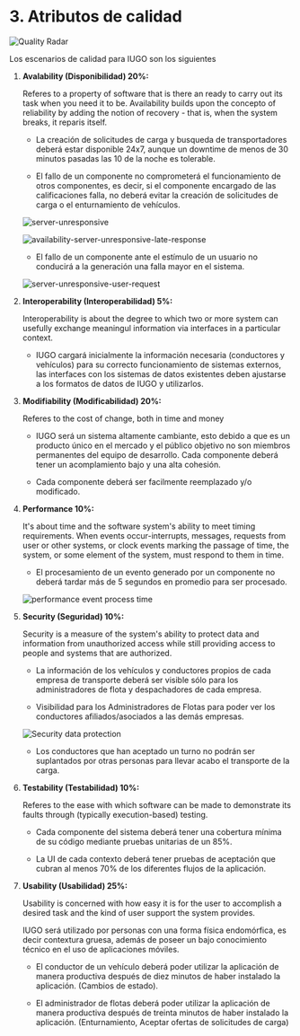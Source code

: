 # 3. Atributos de calidad

 ![Quality Radar][quality-radar]
 
Los escenarios de calidad para IUGO son los siguientes

1. **Avalability (Disponibilidad) 20%:**

     Referes to a property of software that is there an ready to carry out its task when you need it to be. Availability builds upon the concepto of reliability by adding the notion of recovery - that is, when the system breaks, it reparis itself.

     * La creación de solicitudes de carga y busqueda de transportadores deberá estar disponible 24x7, aunque un downtime de menos de 30 minutos pasadas las 10 de la noche es tolerable.

     * El fallo de un componente no comprometerá el funcionamiento de otros componentes, es decir, si el componente encargado de las calificaciones falla, no deberá evitar la creación de solicitudes de carga o el enturnamiento de vehículos.

     ![server-unresponsive][availability-server-unresponsive]

     ![availability-server-unresponsive-late-response][availability-server-unresponsive-late-response]
     
     * El fallo de un componente ante el estímulo de un usuario no conducirá a la generación una falla mayor en el sistema.

     ![server-unresponsive-user-request][availability-server-unresponsive-user-request]

2. **Interoperability (Interoperabilidad) 5%:**

    Interoperability is about the degree to which two or more system can usefully exchange meaningul information via interfaces in a particular context.

    * IUGO cargará inicialmente la información necesaria (conductores y vehículos) para su correcto funcionamiento de sistemas externos, las interfaces con los sistemas de datos existentes deben ajustarse a los formatos de datos de IUGO y utilizarlos.

3. **Modifiability (Modificabilidad) 20%:**

     Referes to the cost of change, both in time and money

     * IUGO será un sistema altamente cambiante, esto debido a que es un producto único en el mercado y el público objetivo no son miembros permanentes del equipo de desarrollo. Cada componente deberá tener un acomplamiento bajo y una alta cohesión.

     * Cada componente deberá ser facilmente reemplazado y/o modificado.

4. **Performance 10%:**

    It's about time and the software system's ability to meet timing requirements. When events occur-interrupts, messages, requests from user or other systems, or clock events marking the passage of time, the system, or some element of the system, must respond to them in time.

    * El procesamiento de un evento generado por un componente no deberá tardar más de 5 segundos en promedio para ser procesado.

    ![performance event process time][performance-event-process-time]

5. **Security (Seguridad) 10%:**

    Security is a measure of the system's ability to protect data and information from unauthorized access while still providing access to people and systems that are authorized.

    * La información de los vehículos y conductores propios de cada empresa de transporte deberá ser visible sólo para los administradores de flota y despachadores de cada empresa.
    
    * Visibilidad para los Administradores de Flotas para poder ver los conductores afiliados/asociados a las demás empresas.
    
    ![Security data protection][security-dataprotection]

    * Los conductores que han aceptado un turno no podrán ser suplantados por otras personas para llevar acabo el transporte de la carga.

6. **Testability (Testabilidad) 10%:**

    Referes to the ease with which software can be made to demonstrate its faults through (typically execution-based) testing.

    * Cada componente del sistema deberá tener una cobertura mínima de su código mediante pruebas unitarias de un 85%.

    * La UI de cada contexto deberá tener pruebas de aceptación que cubran al menos 70% de los diferentes flujos de la aplicación.

7. **Usability (Usabilidad) 25%:**

    Usability is concerned with how easy it is for the user to accomplish a desired task and the kind of user support the system provides.

    IUGO será utilizado por personas con una forma física endomórfica, es decir contextura gruesa, además de poseer un bajo conocimiento técnico en el uso de aplicaciones móviles.

    * El conductor de un vehículo deberá poder utilizar la aplicación de manera productiva después de diez minutos de haber instalado la aplicación. (Cambios de estado).

    * El administrador de flotas deberá poder utilizar la aplicación de manera productiva después de treinta minutos de haber instalado la aplicación. (Enturnamiento, Aceptar ofertas de solicitudes de carga)

    
     <!-- Misc -->
    [quality-radar]: ./assets/IUGO-quality-radar.PNG "IUGO quality radar"
    

     <!-- Availability -->
     [availability-server-unresponsive]: ./assets/availability-server-unresponsive.PNG "availability server unresponsive"
    
     [availability-server-unresponsive-late-response]: ./assets/availability-server-unresponsive-late-response.PNG "availability server unresponsive late response"

     [availability-server-unresponsive-user-request]: ./assets/availability-server-unresponsive-user-request.PNG "availability server unresponsive"


    <!-- Performance -->
     [performance-event-process-time]: ./assets/performance-event-process-time.PNG "performance event process time"

    <!-- Security -->
    [security-dataprotection]: ./assets/security-dataprotection.PNG "Security data protection"
    
    

